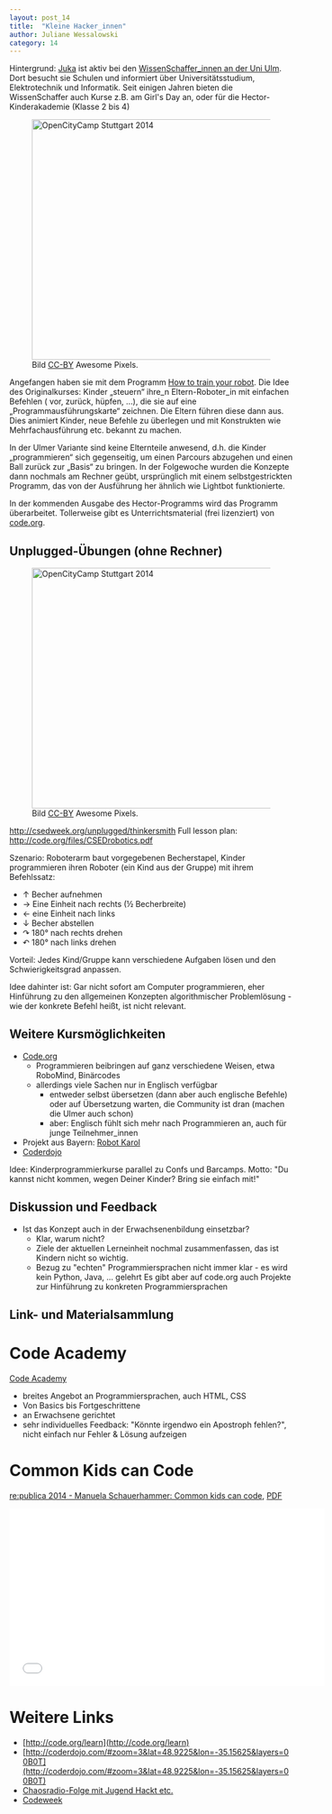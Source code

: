 ```yaml
---
layout: post_14
title:  "Kleine Hacker_innen"
author: Juliane Wessalowski
category: 14
---
```


Hintergrund: [Juka] ist aktiv bei den [WissenSchaffer_innen an der Uni Ulm](http://www.uni-ulm.de/in/fakultaet/studieninteressierte/wissenschaffer.html). Dort besucht sie Schulen und informiert über Universitätsstudium, Elektrotechnik und Informatik. Seit einigen Jahren bieten die WissenSchaffer auch Kurse z.B. am Girl's Day an, oder für die Hector-Kinderakademie (Klasse 2 bis 4)

<figure>
  <a href="https://www.flickr.com/photos/okfde/15819341847" title="OpenCityCamp Stuttgart 2014 by Open Knowledge Foundation Deutschland, on Flickr"><img src="https://farm9.staticflickr.com/8635/15819341847_7a56beac12_z.jpg" width="640" height="427" alt="OpenCityCamp Stuttgart 2014"></a>
<figcaption>
  Bild <a href="https://creativecommons.org/licenses/by/2.0/">CC-BY</a> Awesome Pixels.
</figcaption>
</figure>

Angefangen haben sie mit dem Programm [How to train your robot](http://drtechniko.com/2012/04/09/how-to-train-your-robot/). Die Idee des Originalkurses: Kinder „steuern“ ihre_n Eltern-Roboter_in mit einfachen Befehlen ( vor, zurück, hüpfen, …), die sie auf eine „Programmausführungskarte“ zeichnen. Die Eltern führen diese dann aus. Dies animiert Kinder, neue Befehle zu überlegen und mit Konstrukten wie Mehrfachausführung etc. bekannt zu machen.

In der Ulmer Variante sind keine Elternteile anwesend, d.h. die Kinder „programmieren“ sich gegenseitig, um einen Parcours abzugehen und einen Ball zurück zur „Basis“ zu bringen. In der Folgewoche wurden die Konzepte dann nochmals am Rechner geübt, ursprünglich mit einem selbstgestrickten Programm, das von der Ausführung her ähnlich wie Lightbot funktionierte.

In der kommenden Ausgabe des Hector-Programms wird das Programm überarbeitet. Tollerweise gibt es Unterrichtsmaterial (frei lizenziert) von [code.org].


## Unplugged-Übungen (ohne Rechner)

<figure>
  <a href="https://www.flickr.com/photos/okfde/15979287416" title="OpenCityCamp Stuttgart 2014 by Open Knowledge Foundation Deutschland, on Flickr"><img src="https://farm9.staticflickr.com/8663/15979287416_3789442466_z.jpg" width="640" height="427" alt="OpenCityCamp Stuttgart 2014"></a>
<figcaption>
  Bild <a href="https://creativecommons.org/licenses/by/2.0/">CC-BY</a> Awesome Pixels.
</figcaption>
</figure>



http://csedweek.org/unplugged/thinkersmith Full lesson plan: http://code.org/files/CSEDrobotics.pdf

Szenario: Roboterarm baut vorgegebenen Becherstapel, Kinder programmieren ihren Roboter (ein Kind aus der Gruppe) mit ihrem Befehlssatz:

 * ↑ Becher aufnehmen
 * → Eine Einheit nach rechts (½ Becherbreite)
 * ← eine Einheit nach links
 * ↓ Becher abstellen
 * ↷ 180° nach rechts drehen
 * ↶ 180° nach links drehen

Vorteil: Jedes Kind/Gruppe kann verschiedene Aufgaben lösen und den Schwierigkeitsgrad anpassen.

Idee dahinter ist: Gar nicht sofort am Computer programmieren, eher Hinführung zu den allgemeinen Konzepten algorithmischer Problemlösung - wie der konkrete Befehl heißt, ist nicht relevant.

## Weitere Kursmöglichkeiten

 * [Code.org](http://code.org/learn)
   * Programmieren beibringen auf ganz verschiedene Weisen, etwa RoboMind, Binärcodes
   * allerdings viele Sachen nur in Englisch verfügbar
     * entweder selbst übersetzen (dann aber auch englische Befehle) oder auf Übersetzung warten, die Community ist dran (machen die Ulmer auch schon)
     * aber: Englisch fühlt sich mehr nach Programmieren an, auch für junge Teilnehmer_innen
 * Projekt aus Bayern: [Robot Karol](http://www.schule.bayern.de/karol/)
 * [Coderdojo](https://coderdojo.com/)

Idee: Kinderprogrammierkurse parallel zu Confs und Barcamps. Motto: "Du kannst nicht kommen, wegen Deiner Kinder? Bring sie einfach mit!"

## Diskussion und Feedback

 * Ist das Konzept auch in der Erwachsenenbildung einsetzbar?
   * Klar, warum nicht?
   * Ziele der aktuellen Lerneinheit nochmal zusammenfassen, das ist Kindern nicht so wichtig.
   * Bezug zu "echten" Programmiersprachen nicht immer klar - es wird kein Python, Java, ... gelehrt Es gibt aber auf code.org auch Projekte zur Hinführung zu konkreten Programmiersprachen


## Link- und Materialsammlung

# Code Academy

[Code Academy](http://www.codecademy.com/)

 * breites Angebot an Programmiersprachen, auch HTML, CSS
 * Von Basics bis Fortgeschrittene
 * an Erwachsene gerichtet
 * sehr individuelles Feedback: "Könnte irgendwo ein Apostroph fehlen?", nicht einfach nur Fehler & Lösung aufzeigen

# Common Kids can Code

[re:publica 2014 - Manuela Schauerhammer: Common kids can code](http://manubloggt.de/index.php?/archives/479-rp14-Common-kids-can-code!.html), [PDF](http://manubloggt.de/uploads/Netzburger.pdf)

<iframe width="560" height="315" src="//www.youtube-nocookie.com/embed/bLc4ANdbGzI?rel=0" frameborder="0" allowfullscreen></iframe>

# Weitere Links

 * [http://code.org/learn](http://code.org/learn)
 * [http://coderdojo.com/#zoom=3&lat=48.9225&lon=-35.15625&layers=00B0T](http://coderdojo.com/#zoom=3&lat=48.9225&lon=-35.15625&layers=00B0T)
 * [Chaosradio-Folge mit Jugend Hackt etc.](http://chaosradio.ccc.de/cr207.html)
 * [Codeweek](http://codeweek.eu/resources/)

[Juka]: https://twitter.com/gruenzeug
[code.org]: http://code.org
